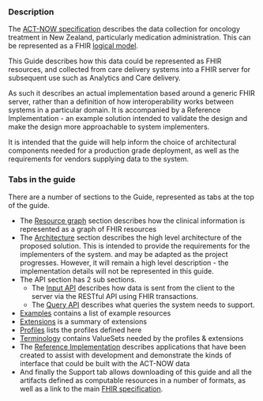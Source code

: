 
### Description

The [ACT-NOW specification](https://consult.health.govt.nz/hiso/act-now-data-standard/supporting_documents/HISO10095ACTNOWDataStandarddraftforpubliccomment.pdf) describes the data collection for oncology treatment in New Zealand, particularly medication administration. This can be represented as a FHIR [logical model](StructureDefinition-an-logical-model.html).

This Guide describes how this data could be represented as FHIR resources, and collected from care delivery systems into a FHIR server for subsequent use such as Analytics and Care delivery.

As such it describes an actual implementation based around a generic FHIR server, rather than a definition of how interoperability works between systems in a particular domain. It is accompanied by a Reference Implementation - an example solution intended to validate the design and make the design more approachable to system implementers.

It is intended that the guide will help inform the choice of architectural components needed for a production grade deployment, as well as the requirements for vendors supplying data to the system.

### Tabs in the guide

There are a number of sections to the Guide, represented as tabs at the top of the guide.

* The [Resource graph](resource-graph.html) section describes how the clinical information is represented as a graph of FHIR resources
* The [Architecture](architecture.html) section describes the high level architecture of the proposed solution. This is intended to provide the requirements for the implementers of the system. and may be adapted as the project progresses. However, it will remain a high level description - the implementation details will not be represented in this guide.
* The API section has 2 sub sections.
    * The [Input API](api-input.html) describes how data is sent from the client to the server via the RESTful API using FHIR transactions.
    * The [Query API](api-query.html) describes what queries the system needs to support.
* [Examples](examples.html) contains a list of example resources
* [Extensions](extensions.html) is a summary of extensions
* [Profiles](profiles.html) lists the profiles defined here
* [Terminology](terminology.html) contains ValueSets needed by the profiles & extensions 
* The [Reference Implementation](reference-implementation.html) describes applications that have been created to assist with development and demonstrate the kinds of interface that could be built with the ACT-NOW data
* And finally the Support tab allows downloading of this guide and all the artifacts defined as computable resources in a number of formats, as well as a link to the main [FHIR specification](http://hl7.org/fhir/index.html).


<!--

>>> more details on data collected


purpose of project
    analytics
    care delivery

focus of this IG

dependency on NZBase, mcode

Here is the [Logical Model](StructureDefinition-ActNowComplete.html) of the data items within the standard

>>> describe key parts of IG - API, resource graph, architecture


This is the [Mapping table](ActNowCompletemapping.html) that shows how the elements in the model correspond to FHIR resources
An [example bundle](http://clinfhir.com/bundleVisualizer.html?http://build.fhir.org/ig/davidhay25/canshare/branches/main/Bundle-an-completeBundle.json) viewed in clinFHIR

-->




<!--
### Must Support

As this IG describes how to implement a national standard using FHIR, none of the resurce elements in the profiles have cardinality set to 0. Rather, the 'must support' flag is used to indicate those elements that are important when integrating with an application that is confirmant to the IG.

### Slicing

Slicing is used in a number of places to indicate codes that must be used for specific purposes. For example the carePlan.category is sliced to identify plans that represent a Regimen of treatment (often applied from a national repository) from a plan that tracks the individual administration of medications (and associated observations) during a cycle of treatment. 

The slicing used does not prevent other categories being used if needed.


Relationship to other IGs
    cca regimens

There is a [separate IG](http://build.fhir.org/ig/HL7NZ/cca/branches/master/index.html) that describes how [PlanDefinition](http://hl7.org/fhir/plandefinition.html) and [ActivityDefinition](http://hl7.org/fhir/activitydefinition.html) resources are used to represent regimens of treatment, and there is an implementation of that IG available to users.

-->